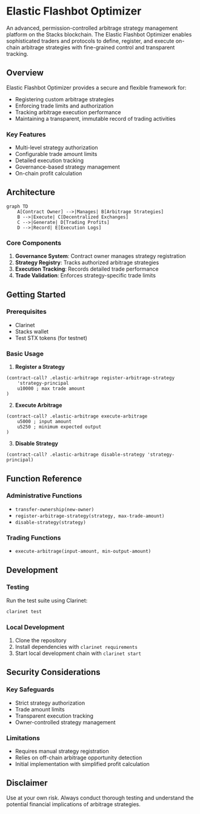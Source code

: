 # Elastic Flashbot Optimizer

An advanced, permission-controlled arbitrage strategy management platform on the Stacks blockchain. The Elastic Flashbot Optimizer enables sophisticated traders and protocols to define, register, and execute on-chain arbitrage strategies with fine-grained control and transparent tracking.

## Overview

Elastic Flashbot Optimizer provides a secure and flexible framework for:
- Registering custom arbitrage strategies
- Enforcing trade limits and authorization
- Tracking arbitrage execution performance
- Maintaining a transparent, immutable record of trading activities

### Key Features
- Multi-level strategy authorization
- Configurable trade amount limits
- Detailed execution tracking
- Governance-based strategy management
- On-chain profit calculation

## Architecture

```mermaid
graph TD
    A[Contract Owner] -->|Manages| B[Arbitrage Strategies]
    B -->|Execute| C[Decentralized Exchanges]
    C -->|Generate| D[Trading Profits]
    D -->|Record| E[Execution Logs]
```

### Core Components
1. **Governance System**: Contract owner manages strategy registration
2. **Strategy Registry**: Tracks authorized arbitrage strategies
3. **Execution Tracking**: Records detailed trade performance
4. **Trade Validation**: Enforces strategy-specific trade limits

## Getting Started

### Prerequisites
- Clarinet
- Stacks wallet
- Test STX tokens (for testnet)

### Basic Usage

1. **Register a Strategy**
```clarity
(contract-call? .elastic-arbitrage register-arbitrage-strategy 
    'strategy-principal 
    u10000 ; max trade amount
)
```

2. **Execute Arbitrage**
```clarity
(contract-call? .elastic-arbitrage execute-arbitrage
    u5000 ; input amount
    u5250 ; minimum expected output
)
```

3. **Disable Strategy**
```clarity
(contract-call? .elastic-arbitrage disable-strategy 'strategy-principal)
```

## Function Reference

### Administrative Functions
- `transfer-ownership(new-owner)`
- `register-arbitrage-strategy(strategy, max-trade-amount)`
- `disable-strategy(strategy)`

### Trading Functions
- `execute-arbitrage(input-amount, min-output-amount)`

## Development

### Testing
Run the test suite using Clarinet:
```bash
clarinet test
```

### Local Development
1. Clone the repository
2. Install dependencies with `clarinet requirements`
3. Start local development chain with `clarinet start`

## Security Considerations

### Key Safeguards
- Strict strategy authorization
- Trade amount limits
- Transparent execution tracking
- Owner-controlled strategy management

### Limitations
- Requires manual strategy registration
- Relies on off-chain arbitrage opportunity detection
- Initial implementation with simplified profit calculation

## Disclaimer
Use at your own risk. Always conduct thorough testing and understand the potential financial implications of arbitrage strategies.